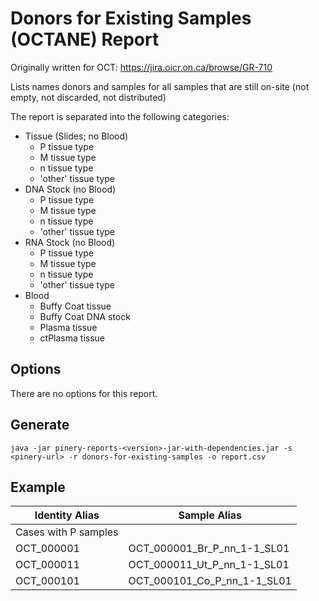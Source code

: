 # Donors for Existing Samples (OCTANE) Report

Originally written for OCT: https://jira.oicr.on.ca/browse/GR-710

Lists names donors and samples for all samples that are still on-site (not empty, not discarded, not distributed) 

The report is separated into the following categories:

  * Tissue (Slides; no Blood)
    * P tissue type
    * M tissue type
    * n tissue type
    * 'other' tissue type
  * DNA Stock (no Blood)
    * P tissue type
    * M tissue type
    * n tissue type
    * 'other' tissue type
  * RNA Stock (no Blood)
    * P tissue type
    * M tissue type
    * n tissue type
    * 'other' tissue type
  * Blood
    * Buffy Coat tissue
    * Buffy Coat DNA stock
    * Plasma tissue
    * ctPlasma tissue
    
## Options

There are no options for this report.

## Generate

```
java -jar pinery-reports-<version>-jar-with-dependencies.jar -s <pinery-url> -r donors-for-existing-samples -o report.csv
```

## Example

| Identity Alias | Sample Alias |
|----------------|--------------|
|Cases with P samples||
|OCT_000001|OCT_000001_Br_P_nn_1-1_SL01|
|OCT_000011|OCT_000011_Ut_P_nn_1-1_SL01|
|OCT_000101|OCT_000101_Co_P_nn_1-1_SL01|
